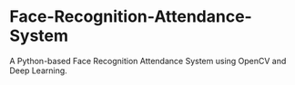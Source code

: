 # Face-Recognition-Attendance-System
A Python-based Face Recognition Attendance System using OpenCV and Deep Learning.
